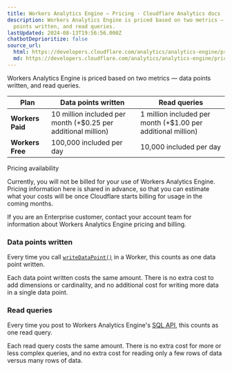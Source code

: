 ```yaml
---
title: Workers Analytics Engine — Pricing · Cloudflare Analytics docs
description: Workers Analytics Engine is priced based on two metrics — data
  points written, and read queries.
lastUpdated: 2024-08-13T19:56:56.000Z
chatbotDeprioritize: false
source_url:
  html: https://developers.cloudflare.com/analytics/analytics-engine/pricing/
  md: https://developers.cloudflare.com/analytics/analytics-engine/pricing/index.md
---
```


Workers Analytics Engine is priced based on two metrics — data points written, and read queries.

| Plan | Data points written | Read queries |
| - | - | - |
| **Workers Paid** | 10 million included per month (+$0.25 per additional million) | 1 million included per month (+$1.00 per additional million) |
| **Workers Free** | 100,000 included per day | 10,000 included per day |

Pricing availability

Currently, you will not be billed for your use of Workers Analytics Engine. Pricing information here is shared in advance, so that you can estimate what your costs will be once Cloudflare starts billing for usage in the coming months.

If you are an Enterprise customer, contact your account team for information about Workers Analytics Engine pricing and billing.

### Data points written

Every time you call [`writeDataPoint()`](https://developers.cloudflare.com/analytics/analytics-engine/get-started/#2-write-data-points-from-your-worker) in a Worker, this counts as one data point written.

Each data point written costs the same amount. There is no extra cost to add dimensions or cardinality, and no additional cost for writing more data in a single data point.

### Read queries

Every time you post to Workers Analytics Engine's [SQL API](https://developers.cloudflare.com/analytics/analytics-engine/sql-api/), this counts as one read query.

Each read query costs the same amount. There is no extra cost for more or less complex queries, and no extra cost for reading only a few rows of data versus many rows of data.
